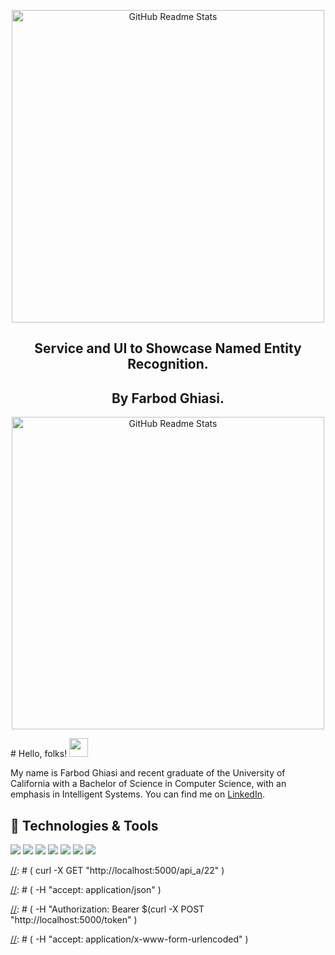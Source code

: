 <p align="center">
 <img width="500px" src="https://www.issgovernance.com/file/images/iss_logo_header-1.png" align="center" alt="GitHub Readme Stats" />
 <h2 align="center">Service and UI to Showcase Named Entity Recognition.</h2>
</p>
<p align="center">
 <h2 align="center">By Farbod Ghiasi.</h2>
    <p align="center">
     <img width="500px" src="https://media-exp1.licdn.com/dms/image/C4D03AQGT3BF-pO2AOw/profile-displayphoto-shrink_400_400/0/1654327975308?e=1661990400&v=beta&t=6VcaEJQnHDloHzjmluKqD0GZPwwgPsl1HfAGY0PzXX8" align="center" alt="GitHub Readme Stats" />
    </p>
</p>
# Hello, folks! <img src="https://raw.githubusercontent.com/MartinHeinz/MartinHeinz/master/wave.gif" width="30px" height="30px" />

My name is Farbod Ghiasi and recent graduate of the University of California with a Bachelor of Science in Computer Science, with an emphasis in Intelligent Systems. You can find me on [LinkedIn][3.2].

## 🔧 Technologies & Tools
![](https://img.shields.io/badge/OS-Ubuntu-informational?style=flat&logo=Ubuntu&logoColor=white&color=orange)
![](https://img.shields.io/badge/Editor-IntelliJ_IDEA-informational?style=flat&logo=PyCharm&logoColor=white&color=black)
![](https://img.shields.io/badge/Code-Python-informational?style=flat&logo=python&logoColor=white&color=2bbc8a)
![](https://img.shields.io/badge/UI-H2oWave-informational?style=flat&logoColor=white&color=2bbc8a)
![](https://img.shields.io/badge/Server-FastAPI-informational?style=flat&logo=FastAPI&logoColor=white&color=green)
![](https://img.shields.io/badge/Tools-spaCy-informational?style=flat&logo=spaCy&logoColor=white&color=blue)
![](https://img.shields.io/badge/Tools-Docker-informational?style=flat&logo=docker&logoColor=blue&color=blue)

[3.2]: https://raw.githubusercontent.com/MartinHeinz/MartinHeinz/master/linkedin-3-16.png (LinkedIn icon without padding)


<!-- links to your social media accounts -->

[3]: https://www.linkedin.com/in/farbod-ghiasi-87401b96/

[//]: # ()
[//]: # (## Quick Start)

[//]: # (To use this repository as starter for your project you can run `configure_project.sh` script, which sets up all variables and file names. This way you can avoid configuring and renaming things yourself:)

[//]: # ()
[//]: # (```shell)

[//]: # (./configure_project.sh MODULE="coolproject" REGISTRY="docker.pkg.github.com/martinheinz/repo-name")

[//]: # (```)

[//]: # ()
[//]: # (## Running)

[//]: # ()
[//]: # (### Using Python Interpreter)

[//]: # (```shell)

[//]: # (~ $ make run)

[//]: # (```)

[//]: # ()
[//]: # (### Using Docker)

[//]: # ()
[//]: # (Development image:)

[//]: # (```console)

[//]: # (~ $ make build-dev)

[//]: # (~ $ docker images --filter "label=name=blueprint")

[//]: # (REPOSITORY                                                             TAG                 IMAGE ID            CREATED             SIZE)

[//]: # (docker.pkg.github.com/martinheinz/python-project-blueprint/blueprint   3492a40-dirty       acf8d09acce4        28 seconds ago      967MB)

[//]: # (~ $ docker run acf8d09acce4)

[//]: # (Hello World...)

[//]: # (```)

[//]: # ()
[//]: # (Production &#40;Distroless&#41; image:)

[//]: # (```console)

[//]: # (~ $ make build-prod VERSION=0.0.5)

[//]: # (~ $ docker images --filter "label=version=0.0.5")

[//]: # (REPOSITORY                                                             TAG                 IMAGE ID            CREATED             SIZE)

[//]: # (docker.pkg.github.com/martinheinz/python-project-blueprint/blueprint   0.0.5               65e6690d9edd        5 seconds ago       86.1MB)

[//]: # (~ $ docker run 65e6690d9edd)

[//]: # (Hello World...)

[//]: # (```)

[//]: # ()
[//]: # (## Testing)

[//]: # ()
[//]: # (Test are ran every time you build _dev_ or _prod_ image. You can also run tests using:)

[//]: # ()
[//]: # (```console)

[//]: # (~ $ make test)

[//]: # (```)

[//]: # ()
[//]: # (<div align="center">)

[//]: # ()
[//]: # (![logo]&#40;https://user-images.githubusercontent.com/30027932/134270064-baecfbec-b3e7-4cb7-a07e-c11a58526260.png&#41;)

[//]: # ()
[//]: # ()
[//]: # ([![Mentioned in Awesome <INSERT LIST NAME>]&#40;https://awesome.re/mentioned-badge-flat.svg&#41;]&#40;https://github.com/mjhea0/awesome-fastapi#boilerplate&#41;)

[//]: # ([![License]&#40;https://img.shields.io/cocoapods/l/AFNetworking?style=flat-square&#41;]&#40;https://github.com/rednafi/think-asyncio/blob/master/LICENSE&#41;)

[//]: # ([![Twitter]&#40;https://img.shields.io/twitter/follow/rednafi?style=flat-square&#41;]&#40;https://twitter.com/rednafi&#41;)

[//]: # ()
[//]: # (</div>)

[//]: # ()
[//]: # (## Description)

[//]: # ()
[//]: # (This is a minimalistic and extensible [FastAPI]&#40;https://fastapi.tiangolo.com/&#41; template that incorporates divisional pattern architecture with [divisional folder structure]&#40;https://exploreflask.com/en/latest/blueprints.html#divisional&#41;. It's suitable for developing small to medium sized API oriented micro-services. The architecture is similar to what you'd get with Flask's [Blueprint]&#40;https://exploreflask.com/en/latest/blueprints.html&#41;.)

[//]: # ()
[//]: # (## Features)

[//]: # ()
[//]: # (* It uses [FastAPI]&#40;https://fastapi.tiangolo.com/&#41; framework for API development. FastAPI is a modern, highly performant, web framework for building APIs with Python 3.6+.)

[//]: # ()
[//]: # (* The APIs are served with [Gunicorn]&#40;https://gunicorn.org/&#41; server with multiple [Uvicorn]&#40;https://www.uvicorn.org/&#41; workers. Uvicorn is a lightning-fast "ASGI" server. It runs asynchronous Python web code in a single process.)

[//]: # ()
[//]: # (* Simple reverse-proxying with [Caddy]&#40;https://caddyserver.com/docs/&#41;.)

[//]: # ()
[//]: # (* OAuth2 &#40;with hashed password and Bearer with JWT&#41; based authentication)

[//]: # ()
[//]: # (* [CORS &#40;Cross Origin Resource Sharing&#41;]&#40;https://fastapi.tiangolo.com/tutorial/cors/&#41; enabled.)

[//]: # ()
[//]: # (* Flask inspired divisional folder structure for better decoupling and encapsulation. This is suitable for small to medium backend development.)

[//]: # ()
[//]: # (* Dockerized using **python:3.10-slim-bullseye** and optimized for size and functionality. Dockerfile for Python 3.9 and 3.8 can also be found in the `dockerfiles` directory.)

[//]: # ()
[//]: # (## Quickstart)

[//]: # ()
[//]: # (### Run the app in containers)

[//]: # ()
[//]: # (* Clone the repo and navigate to the root folder.)

[//]: # ()
[//]: # (* To run the app using Docker, make sure you've got [Docker]&#40;https://www.docker.com/&#41; and [Docker Compose V2]&#40;https://docs.docker.com/compose/cli-command/&#41; installed on your system. From the project's root dirctory, run:)

[//]: # ()
[//]: # (    ```bash)

[//]: # (    docker compose up -d)

[//]: # (    ```)

[//]: # ()
[//]: # (### Or, run the app locally)

[//]: # ()
[//]: # (If you want to run the app locally, without using Docker, then:)

[//]: # ()
[//]: # (* Clone the repo and navigate to the root folder.)

[//]: # ()
[//]: # (* Create a virtual environment. Here I'm using Python's built-in venv in a Unix system. Run:)

[//]: # ()
[//]: # (    ```bash)

[//]: # (    python3.10 -m venv .venv)

[//]: # (    ```)

[//]: # ()
[//]: # (* Activate the environment. Run:)

[//]: # ()
[//]: # (    ```bash)

[//]: # (    source .venv/bin/activate)

[//]: # (    ```)

[//]: # ()
[//]: # (* Go to the folder created by cookie-cutter &#40;default is **fastapi-nano**&#41;.)

[//]: # ()
[//]: # (* Install the dependencies. Run:)

[//]: # ()
[//]: # (    ```bash)

[//]: # (    pip install -r requirements.txt && pip install -r requirements-dev.txt)

[//]: # (    ```)

[//]: # ()
[//]: # (* Start the app. Run:)

[//]: # ()
[//]: # (    ```bash)

[//]: # (    uvicorn app.main:app --port 5000 --reload)

[//]: # (    ```)

[//]: # ()
[//]: # (### Or, pull the Python 3.10 image from DockerHub)

[//]: # ()
[//]: # (If you just want to test out the app without cloning anything, then run:)

[//]: # ()
[//]: # (```)

[//]: # (docker run -p 5000:5000 --expose 5000 rednafi/fastapi-nano:0.1)

[//]: # (```)

[//]: # ()
[//]: # ()
[//]: # (### Check the APIs)

[//]: # ()
[//]: # (* To play around with the APIs, go to the following link on your browser:)

[//]: # ()
[//]: # (    ```)

[//]: # (    http://localhost:5000/docs)

[//]: # (    ```)

[//]: # ()
[//]: # (    This will take you to an UI like below:)

[//]: # ()
[//]: # (    ![Screenshot from 2020-06-21 22-15-18]&#40;https://user-images.githubusercontent.com/30027932/85229723-5b721880-b40d-11ea-8f03-de36c07a3ce5.png&#41;)

[//]: # ()
[//]: # ()
[//]: # (* Press the `authorize` button on the right and add *username* and *password*. The APIs use OAuth2 &#40;with hashed password and Bearer with JWT&#41; based authentication. In this case, the username and password is `ubuntu` and `debian` respectively.)

[//]: # ()
[//]: # (    ![Screenshot from 2020-06-21 22-18-25]&#40;https://user-images.githubusercontent.com/30027932/85229725-5e6d0900-b40d-11ea-9c37-bbee546f84a8.png&#41;)

[//]: # ()
[//]: # (    Clicking the `authorize` button will bring up a screen like this:)

[//]: # ()
[//]: # (    ![Screenshot from 2020-06-21 22-18-59]&#40;https://user-images.githubusercontent.com/30027932/85229729-6036cc80-b40d-11ea-877e-7421b927a849.png&#41;)

[//]: # ()
[//]: # ()
[//]: # ()
[//]: # (* Then select any of the `api_a` or `api_b` APIs and put an integer in the number box and click the `authorize` button.)

[//]: # ()
[//]: # (    ![Screenshot from 2020-06-21 22-31-19]&#40;https://user-images.githubusercontent.com/30027932/85229992-fcad9e80-b40e-11ea-850d-9ca86259d463.png&#41;)

[//]: # ()
[//]: # ()
[//]: # (* Hitting the API should give a json response with random integers.)

[//]: # ()
[//]: # (    ![Screenshot from 2020-06-21 22-32-28]&#40;https://user-images.githubusercontent.com/30027932/85230016-25359880-b40f-11ea-9196-c46fd72a760c.png&#41;)

[//]: # ()
[//]: # ()
[//]: # (* Also, notice the `curl` section in the above screen shot. You can directly use the highlighted curl command in your terminal. Make sure you've got `jq` installed in your system.)

[//]: # ()
[//]: # (    ```bash)
[//]: # (    curl -X GET "http://localhost:5000/api_a/22" \)

[//]: # (         -H "accept: application/json" \)

[//]: # (         -H "Authorization: Bearer $&#40;curl -X POST "http://localhost:5000/token" \)

[//]: # (                            -H "accept: application/x-www-form-urlencoded" \)

[//]: # (                            -d "username=ubuntu&password=debian" | jq -r ".access_token"&#41;")

[//]: # (    ```)

[//]: # ()
[//]: # (    This should show a response like this:)

[//]: # ()
[//]: # (    ```json)

[//]: # (    {)

[//]: # (    "seed": 22,)

[//]: # (    "random_first": 5,)

[//]: # (    "random_second": 13)

[//]: # (    })

[//]: # (    ```)

[//]: # ()
[//]: # (* To test the `GET` APIs with Python, you can use a http client library like [httpx]&#40;https://www.python-httpx.org/&#41;:)

[//]: # ()
[//]: # (    ```python)

[//]: # (    import httpx)

[//]: # ()
[//]: # (    with httpx.Client&#40;&#41; as client:)

[//]: # ()
[//]: # (        # Collect the API token.)

[//]: # (        r = client.post&#40;)

[//]: # (            "http://localhost:5000/token",)

[//]: # (            headers={"Content-Type": "application/x-www-form-urlencoded"},)

[//]: # (            data={"username": "ubuntu", "password": "debian"},)

[//]: # (        &#41;)

[//]: # (        token = r.json&#40;&#41;["access_token"])

[//]: # ()
[//]: # (        # Use the token value to hit the API.)

[//]: # (        r = client.get&#40;)

[//]: # (            "http://localhost:5000/api_a/22",)

[//]: # (            headers={"Accept": "application/json", "Authorization": f"Bearer {token}"},)

[//]: # (        &#41;)

[//]: # (        print&#40;r.json&#40;&#41;&#41;)

[//]: # (    ```)

[//]: # ()
[//]: # (## Folder structure)

[//]: # ()
[//]: # (This shows the folder structure of the default template.)

[//]: # ()
[//]: # (```)

[//]: # (fastapi-nano)

[//]: # (├── app                                 # primary app folder)

[//]: # (│   ├── apis                            # this houses all the API packages)

[//]: # (│   │   ├── api_a                       # api_a package)

[//]: # (│   │   │   ├── __init__.py             # empty init file to make the api_a folder a package)

[//]: # (│   │   │   ├── mainmod.py              # main module of api_a package)

[//]: # (│   │   │   └── submod.py               # submodule of api_a package)

[//]: # (│   │   └── api_b                       # api_b package)

[//]: # (│   │       ├── __init__.py             # empty init file to make the api_b folder a package)

[//]: # (│   │       ├── mainmod.py              # main module of api_b package)

[//]: # (│   │       └── submod.py               # submodule of api_b package)

[//]: # (│   ├── core                            # this is where the configs live)

[//]: # (│   │   ├── auth.py                     # authentication with OAuth2)

[//]: # (│   │   ├── config.py                   # sample config file)

[//]: # (│   │   └── __init__.py                 # empty init file to make the config folder a package)

[//]: # (│   ├── __init__.py                     # empty init file to make the app folder a package)

[//]: # (│   ├── main.py                         # main file where the fastAPI&#40;&#41; class is called)

[//]: # (│   ├── routes                          # this is where all the routes live)

[//]: # (│   │   └── views.py                    # file containing the endpoints of api_a and api_b)

[//]: # (│   └── tests                           # test package)

[//]: # (│       ├── __init__.py                 # empty init file to make the tests folder a package)

[//]: # (│       ├── test_api.py                 # integration testing the API responses)

[//]: # (│       └── test_functions.py           # unit testing the underlying functions)

[//]: # (├── dockerfiles                         # directory containing all the dockerfiles)

[//]: # (├── .env                                # env file containing app variables)

[//]: # (├── Caddyfile                           # simple reverse-proxy with caddy)

[//]: # (├── docker-compose.yml                  # docker-compose file)

[//]: # (├── pyproject.toml                      # pep-518 compliant config file)

[//]: # (├── requrements-dev.in                  # .in file to enlist the top-level dev requirements)

[//]: # (├── requirements-dev.txt                # pinned dev dependencies)

[//]: # (├── requirements.in                     # .in file to enlist the top-level app dependencies)

[//]: # (└── requirements.txt                    # pinned app dependencies)

[//]: # (```)

[//]: # ()
[//]: # (In the above structure, `api_a` and `api_b` are the main packages where the code of the APIs live and they are exposed by the endpoints defined in the `routes` folder. Here, `api_a` and `api_b` have identical logic. Basically these are dummy APIs that take an integer as input and return two random integers between zero and the input value. The purpose of including two identical APIs in the template is to demonstrate how you can decouple the logics of multiple APIs and then assemble their endpoints in the routes directory. The following snippets show the logic behind the dummy APIs.)

[//]: # ()
[//]: # (This is a dummy submodule that houses a function called `random_gen` which basically generates a dict of random integers.)

[//]: # ()
[//]: # (```python)

[//]: # (# This a dummy module)

[//]: # (# This gets called in the module_main.py file)

[//]: # (from __future__ import annotations)

[//]: # (import random)

[//]: # ()
[//]: # ()
[//]: # (def rand_gen&#40;num: int&#41; -> dict[str, int]:)

[//]: # (    num = int&#40;num&#41;)

[//]: # (    d = {)

[//]: # (        "seed": num,)

[//]: # (        "random_first": random.randint&#40;0, num&#41;,)

[//]: # (        "random_second": random.randint&#40;0, num&#41;,)

[//]: # (    })

[//]: # (    return d)

[//]: # (```)

[//]: # ()
[//]: # (The `main_func` in the primary module calls the `rand_gen` function from the submodule.)

[//]: # ()
[//]: # (```python)

[//]: # (from __future__ import annotations)

[//]: # (from app.api_a.submod import rand_gen)

[//]: # ()
[//]: # ()
[//]: # (def main_func&#40;num: int&#41; -> dict[str, int]:)

[//]: # (    d = rand_gen&#40;num&#41;)

[//]: # (    return d)

[//]: # (```)

[//]: # ()
[//]: # (The endpoint is exposed like this:)

[//]: # ()
[//]: # (```python)

[//]: # (# app/routes/views.py)

[//]: # (from __future__ import annotations)

[//]: # (#... codes regarding authentication ...)

[//]: # ()
[//]: # (# endpoint for api_a &#40;api_b looks identical&#41;)

[//]: # (@router.get&#40;"/api_a/{num}", tags=["api_a"]&#41;)

[//]: # (async def view_a&#40;num: int, auth: Depends =Depends&#40;get_current_user&#41;&#41; -> dict[str, int]:)

[//]: # (    return main_func_a&#40;num&#41;)

[//]: # (```)

[//]: # ()
[//]: # (So hitting the API with a random integer will give you a response like the following:)

[//]: # ()
[//]: # (```json)

[//]: # ({)

[//]: # (  "seed": 22,)

[//]: # (  "random_first": 27,)

[//]: # (  "random_second": 20)

[//]: # (})

[//]: # (```)

[//]: # ()
[//]: # (## Further modifications)

[//]: # ()
[//]: # (* You can put your own API logics in the shape of `api_a` and `api_b` packages. You'll have to add additional directories like `api_a` and `api_b` if you need more APIs.)

[//]: # ()
[//]: # (* Then expose the APIs in the `routes/views.py` file. You may choose to create multiple `views` files to organize your endpoints.)

[//]: # ()
[//]: # (* This template uses OAuth2 based authentication and it's easy to change that. FastAPI docs has a comprehensive list of the available [authentication options]&#40;https://fastapi.tiangolo.com/tutorial/security/&#41; and instructions on how to use them.)

[//]: # ()
[//]: # (* You can change the application port in the `.env` file.)

[//]: # ()
[//]: # (* During prod deployment, you might need to fiddle with the reverse-proxy rules in the Caddyfile.)

[//]: # ()
[//]: # (## Stack)

[//]: # ()
[//]: # (* [Caddy]&#40;https://caddyserver.com/docs/&#41;)

[//]: # (* [Docker]&#40;https://www.docker.com/&#41;)

[//]: # (* [FastAPI]&#40;https://fastapi.tiangolo.com/&#41;)

[//]: # (* [Gunicorn]&#40;https://gunicorn.org/&#41;)

[//]: # (* [Httpx]&#40;https://www.python-httpx.org/&#41;)

[//]: # (* [Pip-tools]&#40;https://github.com/jazzband/pip-tools&#41;)

[//]: # (* [Pydantic]&#40;https://pydantic-docs.helpmanual.io/&#41;)

[//]: # (* [Pytest]&#40;https://docs.pytest.org/en/latest/&#41;)

[//]: # (* [Starlette]&#40;https://www.starlette.io/&#41;)

[//]: # (* [Uvicorn]&#40;https://www.uvicorn.org/&#41;)

[//]: # ()
[//]: # (## Resources)

[//]: # ()
[//]: # (* [Flask divisional folder structure]&#40;https://exploreflask.com/en/latest/blueprints.html#divisional&#41;)

[//]: # (* [Deploying APIs built with FastAPI]&#40;https://fastapi.tiangolo.com/deployment/&#41;)

[//]: # (* [Reverse proxying with Caddy]&#40;https://caddyserver.com/docs/caddyfile/directives/reverse_proxy&#41;)

[//]: # ()
[//]: # ()
[//]: # (<div align="center">)

[//]: # (✨ 🍰 ✨)

[//]: # (</div>)
